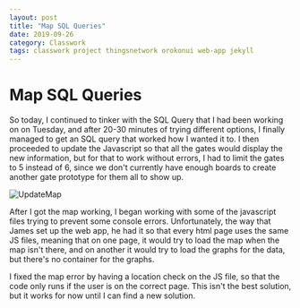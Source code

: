 ```yaml
---
layout: post
title: "Map SQL Queries"
date: 2019-09-26
category: Classwork
tags: classwork project thingsnetwork orokonui web-app jekyll
---
```


# Map SQL Queries

So today, I continued to tinker with the SQL Query that I had been working on on Tuesday, and after 20-30 minutes of trying different options, I finally managed to get an SQL query that worked how I wanted it to. I then proceeded to update the
Javascript so that all the gates would display the new information, but for that to work without errors, I had to limit the gates to 5 instead of 6, since we don't currently have enough boards to create another gate prototype for them all to show up.

![UpdateMap](https://kammorne.github.io/lagoma1_IN700/img/MapUpdate.png)

After I got the map working, I began working with some of the javascript files trying to prevent some console errors. Unfortunately, the way that James set up the web app, he had it so that every html page uses the same JS files, meaning that on
one page, it would try to load the map when the map isn't there, and on another it would try to load the graphs for the data, but there's no container for the graphs.

I fixed the map error by having a location check on the JS file, so that the code only runs if the user is on the correct page. This isn't the best solution, but it works for now until I can find a new solution.
